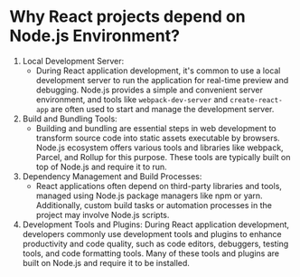# Why React projects depend on Node.js Environment?

1. Local Development Server:
   - During React application development, it's common to use a local development server to run the application for 
   real-time preview and debugging. Node.js provides a simple and convenient server environment, and tools like 
   `webpack-dev-server` and `create-react-app` are often used to start and manage the development server.
2. Build and Bundling Tools:
   - Building and bundling are essential steps in web development to transform source code into static assets 
   executable by browsers. Node.js ecosystem offers various tools and libraries like webpack, Parcel, and Rollup for this
   purpose. These tools are typically built on top of Node.js and require it to run.
3. Dependency Management and Build Processes:
   - React applications often depend on third-party libraries and tools, managed using Node.js package managers like npm
   or yarn. Additionally, custom build tasks or automation processes in the project may involve Node.js scripts.
4. Development Tools and Plugins: During React application development, developers commonly use development tools and plugins 
to enhance productivity and code quality, such as code editors, debuggers, testing tools, and code formatting tools. Many of these tools and plugins are built on Node.js and require it to be installed.